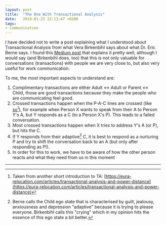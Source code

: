 ```yaml
---
layout: post
title:  "The One With Transactional Analysis"
date:   2019-01-22 22:13:47 +0100
tags: 
- communication
---
```


I have decided not to write a post explaining what I understood about Transactional Analysis from what Vera Birkenbihl says about what Dr. Eric Berne says. I found this [Medium post](https://medium.com/@NataliMorad/how-to-communicate-better-with-transactional-analysis-d0d32f9d50da) that explains it pretty well, although I would say (and Birkenbihl does, too) that this is not only valuable for conversations (transactions) with people we are very close to, but also very useful for work communication.

To me, the most important aspects to understand are:
1. Complimentary transactions are either Adult <-> Adult or Parent <-> Child, those are good transactions because they make the people who are communicating feel good.
2. Crossed transactions happen when the P-A-C lines are crossed (like [so](https://eura-relocation.com/sites/default/files/images/TA2.png)[^2]), for example when Person X wants to speak from their A to Person Y's A, but Y responds as a C (to a Person X's P). This leads to a failed conversation.
3. Most crossed transactions happen when X tries to address Y's A (or P), but hits the C.
4. If Y responds from their adaptive[^1] C, it is best to respond as a nurturing P and try to shift the conversation back to an A (but only after responding as P!).
5. In order for this to work, we have to be aware of how the other person reacts and what they need from us in this moment

---
[^1]: Berne calls the Child ego state that is characterised by guilt, jealousy, anxiousness and depression "adaptive" because it is trying to please everyone. Birkenbihl calls this "crying" which in my opinion hits the essence of this ego state a bit better.
[^2]: Taken from another short introduction to TA: [https://eura-relocation.com/articles/transactional-analysis-and-power-distance](https://eura-relocation.com/articles/transactional-analysis-and-power-distance)
